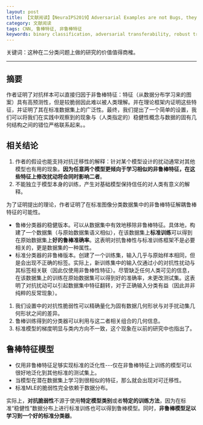 ```yaml
---
layout: post
title: 【文献阅读】【NeuraIPS2019】Adversarial Examples are not Bugs, they are Features
category: 文献阅读
tags: CNN, 鲁棒特征, 非鲁棒特征
keywords: binary classification, adversarial transferability, robust training
---
```


关键词：这种在二分类问题上做的研究的价值值得商榷。

---

## 摘要

作者证明了对抗样本可以直接归因于非鲁棒特征：特征（从数据分布学习来的图案）具有高预测性，但是较脆弱因此难以被人类理解。并在理论框架内证明这些特征，并证明了其在标准数据集上的广泛性。最终，我们提出了一个简单的设置，我们可以将我们在实践中观察到的现象与（人类指定的）稳健性概念与数据的固有几何结构之间的错位严格联系起来。。

## 相关结论

1. 作者的假设也能支持对抗迁移性的解释：针对某个模型设计的扰动通常对其他模型也有用的现象。**因为任意两个模型更倾向于学习相似的非鲁棒特征，在这些特征上修改扰动将会同时影响二者**。
2. 不能独立于模型本身的训练，产生对基础模型保持信任的对人类有意义的解释。

为了证明提出的理论，作者证明了在标准图像分类数据集中的非鲁棒特征解耦鲁棒特征的可能性。

+ 鲁棒分类器的稳健版本。可以从数据集中有效地移除非鲁棒特征。具体地，构建了一个数据集（与原始数据集语义相似），在该数据集上**标准训练**可以得到在原始数据集上**好的鲁棒准确率**。这表明对抗鲁棒性与标准训练框架不是必要相关的，更是数据集的一种属性。
+ 标准分类器的非鲁棒版本。创建了一个训练集，输入几乎与原始样本相同，但是会出现不正确的标签。实际上，新训练集中的输入仅通过小的对抗性扰动与其标签相关联（因此仅使用非鲁棒性特征）。尽管缺乏任何人类可见的信息，在该数据集上的训练在原始数据集可以得到好的准确率，未更改测试集。这表明了对抗扰动可以引起数据集中特征翻转，对于正确输入分类有益（因此并非纯粹的反常现象）。

1. 我们设置中的对抗性脆弱性可以精确量化为固有数据几何形状与对手扰动集几何形状之间的差异。
2. 鲁棒训练得到的分类器可以利用与这二者相关组合的几何信息。
3. 标准模型的梯度明显与类内方向不一致，这个现象在以前的研究中也指出了。

## 鲁棒特征模型

+ 仅用非鲁棒特征足够实现标准的泛化性---仅在非鲁棒特征上训练的模型可以很好地泛化到其他标准的测试集上。
+ 当模型在潜在数据集上学习到很相似的特征，那么就会出现对可迁移性。
+ 标准MLE的脆弱性完全依赖于数据分布。

实际上，**对抗脆弱性**不源于使用**特定模型类别**或者**特定的训练方法**，因为在标准“稳健性”数据分布上进行标准训练也可以得到鲁棒模型。同时，**非鲁棒模型足以学习到一个好的标准分类器**。

